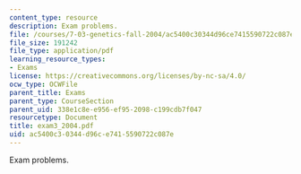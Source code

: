 ```yaml
---
content_type: resource
description: Exam problems.
file: /courses/7-03-genetics-fall-2004/ac5400c30344d96ce7415590722c087e_exam3_2004.pdf
file_size: 191242
file_type: application/pdf
learning_resource_types:
- Exams
license: https://creativecommons.org/licenses/by-nc-sa/4.0/
ocw_type: OCWFile
parent_title: Exams
parent_type: CourseSection
parent_uid: 338e1c8e-e956-ef95-2098-c199cdb7f047
resourcetype: Document
title: exam3_2004.pdf
uid: ac5400c3-0344-d96c-e741-5590722c087e
---
```

Exam problems.